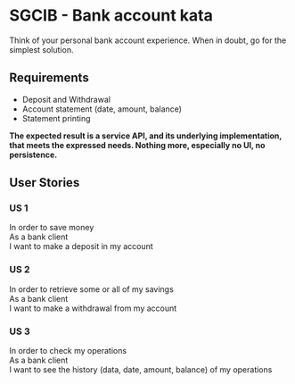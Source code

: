 # SGCIB - Bank account kata
Think of your personal bank account experience. When in doubt, go for the simplest solution.

## Requirements
- Deposit and Withdrawal
- Account statement (date, amount, balance)
- Statement printing

**The expected result is a service API, and its underlying implementation, that meets the expressed needs.
Nothing more, especially no UI, no persistence.**

## User Stories
### US 1
In order to save money  
As a bank client  
I want to make a deposit in my account

### US 2
In order to retrieve some or all of my savings  
As a bank client  
I want to make a withdrawal from my account

### US 3
In order to check my operations  
As a bank client  
I want to see the history (data, date, amount, balance) of my operations